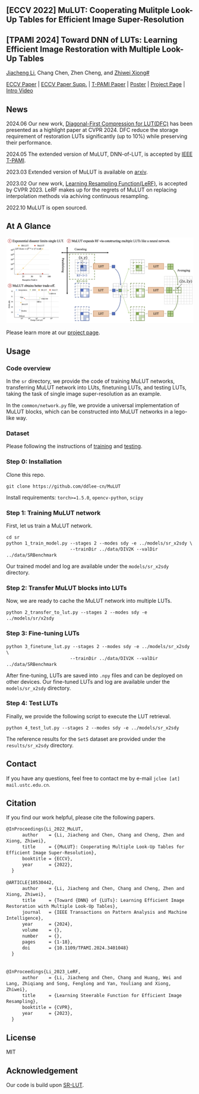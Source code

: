 ## [ECCV 2022] MuLUT: Cooperating Mulitple Look-Up Tables for Efficient Image Super-Resolution
## [TPAMI 2024] Toward DNN of LUTs: Learning Efficient Image Restoration with Multiple Look-Up Tables

[Jiacheng Li](http://ddlee-cn.github.io), Chang Chen, Zhen Cheng, and [Zhiwei Xiong#](http://staff.ustc.edu.cn/~zwxiong)


[ECCV Paper](https://www.ecva.net/papers/eccv_2022/papers_ECCV/papers/136780234.pdf) | [ECCV Paper Supp.](https://www.ecva.net/papers/eccv_2022/papers_ECCV/papers/136780234-supp.pdf) | [T-PAMI Paper](https://ieeexplore.ieee.org/document/10530442/) | [Poster](https://mulut.pages.dev/static/MuLUT-Poster-ECCV22.pdf) | [Project Page](https://mulut.pages.dev) | [Intro Video](https://youtu.be/xmvQYW7dtaE)

## News

2024.06 Our new work, [Diagonal-First Compression for LUT(DFC)](https://github.com/leenas233/DFC) has been presented as a highlight paper at CVPR 2024. DFC reduce the storage requirement of restoration LUTs significantly (up to 10%) while preserving their performance.

2024.05 The extended version of MuLUT, DNN-of-LUT, is accepted by [IEEE T-PAMI](https://ieeexplore.ieee.org/document/10530442/).

2023.03 Extended version of MuLUT is available on [arxiv](https://arxiv.org/abs/2303.14506).

2023.02 Our new work, [Learning Resampling Function(LeRF)](https://lerf.pages.dev), is accepted by CVPR 2023. LeRF makes up for the regrets of MuLUT on replacing interpolation methods via achiving continuous resampling.

2022.10 MuLUT is open sourced.

## At A Glance

![MuLUT-ECCV-Github](./docs/MuLUT-At-A-Glance.png)

Please learn more at our [project page](https://mulut.pages.dev).

## Usage

### Code overview

In the `sr` directory, we provide the code of training MuLUT networks, transferring MuLUT network into LUts, finetuning LUTs, and testing LUTs, taking the task of single image super-resolution as an example. 

In the `common/network.py` file, we provide a universal implementation of MuLUT blocks, which can be constructed into MuLUT networks in a lego-like way.

### Dataset

Please following the instructions of [training](./data/DIV2K/README.md) and [testing](./data/SRBenchmark/README.md).

### Step 0: Installation

Clone this repo.

```
git clone https://github.com/ddlee-cn/MuLUT
```

Install requirements: `torch>=1.5.0`, `opencv-python`, `scipy`


### Step 1: Training MuLUT network

First, let us train a MuLUT network.

```
cd sr
python 1_train_model.py --stages 2 --modes sdy -e ../models/sr_x2sdy \
                        --trainDir ../data/DIV2K --valDir ../data/SRBenchmark
```
Our trained model and log are available under the `models/sr_x2sdy` directory.

### Step 2: Transfer MuLUT blocks into LUTs

Now, we are ready to cache the MuLUT network into multiple LUTs.

```
python 2_transfer_to_lut.py --stages 2 --modes sdy -e ../models/sr/x2sdy
```


### Step 3: Fine-tuning LUTs

```
python 3_finetune_lut.py --stages 2 --modes sdy -e ../models/sr_x2sdy \
                        --trainDir ../data/DIV2K --valDir ../data/SRBenchmark
```

After fine-tuning, LUTs are saved into `.npy` files and can be deployed on other devices. Our fine-tuned LUTs and log are available under the `models/sr_x2sdy` directory.


### Step 4: Test LUTs

Finally, we provide the following script to execute the LUT retrieval.

```
python 4_test_lut.py --stages 2 --modes sdy -e ../models/sr_x2sdy
```

The reference results for the `Set5` dataset are provided under the `results/sr_x2sdy` directory.


## Contact
If you have any questions, feel free to contact me by e-mail `jclee [at] mail.ustc.edu.cn`.


## Citation
If you find our work helpful, please cite the following papers.

```
@InProceedings{Li_2022_MuLUT,
      author    = {Li, Jiacheng and Chen, Chang and Cheng, Zhen and Xiong, Zhiwei},
      title     = {{MuLUT}: Cooperating Multiple Look-Up Tables for Efficient Image Super-Resolution},
      booktitle = {ECCV},
      year      = {2022},
  }
  
@ARTICLE{10530442,
      author    = {Li, Jiacheng and Chen, Chang and Cheng, Zhen and Xiong, Zhiwei},
      title     = {Toward {DNN} of {LUTs}: Learning Efficient Image Restoration with Multiple Look-Up Tables},
      journal   = {IEEE Transactions on Pattern Analysis and Machine Intelligence}, 
      year      = {2024},
      volume    = {},
      number    = {},
      pages     = {1-18},
      doi       = {10.1109/TPAMI.2024.3401048}
  }
  

@InProceedings{Li_2023_LeRF,
      author    = {Li, Jiacheng and Chen, Chang and Huang, Wei and Lang, Zhiqiang and Song, Fenglong and Yan, Youliang and Xiong, Zhiwei},
      title     = {Learning Steerable Function for Efficient Image Resampling},
      booktitle = {CVPR},
      year      = {2023},
  }
```


## License
MIT


## Acknowledgement

Our code is build upon [SR-LUT](https://github.com/yhjo09/SR-LUT).

